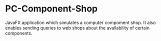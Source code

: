 # PC-Component-Shop

JavaFX application which simulates a computer compoment shop. It also enables sending queries to web shops about the availability of certain components.
